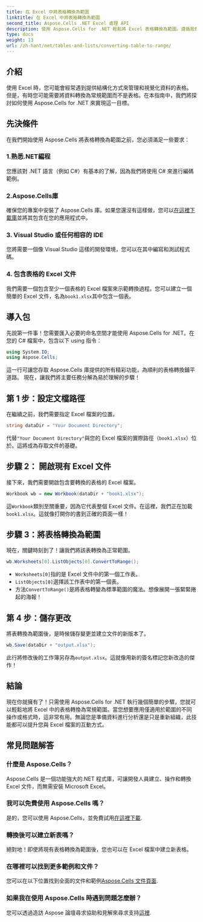 ```yaml
---
title: 在 Excel 中將表格轉換為範圍
linktitle: 在 Excel 中將表格轉換為範圍
second_title: Aspose.Cells .NET Excel 處理 API
description: 使用 Aspose.Cells for .NET 輕鬆將 Excel 表格轉換為範圍。遵循我們的逐步指南，讓您的資料操作變得輕而易舉。
type: docs
weight: 13
url: /zh-hant/net/tables-and-lists/converting-table-to-range/
---
```

## 介紹
使用 Excel 時，您可能會經常遇到提供結構化方式來管理和視覺化資料的表格。但是，有時您可能需要將資料轉換為常規範圍而不是表格。在本指南中，我們將探討如何使用 Aspose.Cells for .NET 來實現這一目標。 
## 先決條件
在我們開始使用 Aspose.Cells 將表格轉換為範圍之前，您必須滿足一些要求：
### 1.熟悉.NET編程
您應該對 .NET 語言（例如 C#）有基本的了解，因為我們將使用 C# 來進行編碼範例。
### 2.Aspose.Cells庫
確保您的專案中安裝了 Aspose.Cells 庫。如果您還沒有這樣做，您可以[在這裡下載庫](https://releases.aspose.com/cells/net/)並將其包含在您的應用程式中。
### 3. Visual Studio 或任何相容的 IDE
您將需要一個像 Visual Studio 這樣的開發環境，您可以在其中編寫和測試程式碼。
### 4. 包含表格的 Excel 文件
我們需要一個包含至少一個表格的 Excel 檔案來示範轉換過程。您可以建立一個簡單的 Excel 文件，名為`book1.xlsx`其中包含一個表。
## 導入包
先說第一件事！您需要匯入必要的命名空間才能使用 Aspose.Cells for .NET。在您的 C# 檔案中，包含以下 using 指令：
```csharp
using System.IO;
using Aspose.Cells;
```
這一行可讓您存取 Aspose.Cells 庫提供的所有精彩功能，為順利的表格轉換鋪平道路。
現在，讓我們將主要任務分解為易於理解的步驟！ 
## 第 1 步：設定文檔路徑
在繼續之前，我們需要指定 Excel 檔案的位置。 
```csharp
string dataDir = "Your Document Directory";
```
代替`"Your Document Directory"`與您的 Excel 檔案的實際路徑（`book1.xlsx`）位於。這將成為存取文件的基礎。
## 步驟 2： 開啟現有 Excel 文件
接下來，我們需要開啟包含要轉換的表格的 Excel 檔案。
```csharp
Workbook wb = new Workbook(dataDir + "book1.xlsx");
```
這`Workbook`類別至關重要，因為它代表整個 Excel 文件。在這裡，我們正在加載`book1.xlsx`。這就像打開你的書到正確的頁面一樣！
## 步驟 3：將表格轉換為範圍
現在，關鍵時刻到了！讓我們將該表轉換為正常範圍。
```csharp
wb.Worksheets[0].ListObjects[0].ConvertToRange();
```

- `Worksheets[0]`指的是 Excel 文件中的第一個工作表。 
- `ListObjects[0]`選擇該工作表中的第一個表。 
- 方法`ConvertToRange()`是將表格轉變為標準範圍的魔法。想像展開一張緊緊捲起的海報！
## 第 4 步：儲存更改
將表轉換為範圍後，是時候儲存變更並建立文件的新版本了。
```csharp
wb.Save(dataDir + "output.xlsx");
```
此行將修改後的工作簿另存為`output.xlsx`。這就像用新的簽名標記您新改造的傑作！
## 結論
現在你就擁有了！只需使用 Aspose.Cells for .NET 執行幾個簡單的步驟，您就可以輕鬆地將 Excel 中的表格轉換為常規範圍。當您想要應用僅適用於範圍的不同操作或格式時，這非常有用。無論您是準備資料進行分析還是只是重新組織，此技能都可以提升您與 Excel 檔案的互動方式。
## 常見問題解答
### 什麼是 Aspose.Cells？
Aspose.Cells 是一個功能強大的.NET 程式庫，可讓開發人員建立、操作和轉換 Excel 文件，而無需安裝 Microsoft Excel。
### 我可以免費使用 Aspose.Cells 嗎？
是的，您可以使用 Aspose.Cells，並免費試用[在這裡下載](https://releases.aspose.com/).
### 轉換後可以建立新表嗎？
絕對地！即使將現有表格轉換為範圍後，您也可以在 Excel 檔案中建立新表格。
### 在哪裡可以找到更多範例和文件？
您可以在以下位置找到全面的文件和範例[Aspose.Cells 文件頁面](https://reference.aspose.com/cells/net/).
### 如果我在使用 Aspose.Cells 時遇到問題怎麼辦？
您可以透過造訪 Aspose 論壇尋求協助和見解來尋求支持[這裡](https://forum.aspose.com/c/cells/9).
